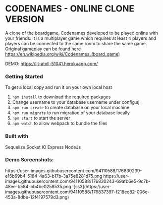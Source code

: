 <h1>CODENAMES - ONLINE CLONE VERSION</h1>

A clone of the boardgame, Codenames developed to be played online with your friends. It is a multiplayer game which requires at least 4 players and players can be connected to the same room to share the same game. Original gameplay can be found here https://en.wikipedia.org/wiki/Codenames_(board_game)

DEMO: https://lit-atoll-51041.herokuapp.com/

<h3>Getting Started </h3>
To get a local copy and run it on your own local host 
<ol>
<li> <code>npm install</code> to download the required packages </li>
<li> Change username to your database username under config.sj </li>
<li> <code>npm run create</code> to create database on your local machine </li>
<li> <code>npm run migrate</code> to run migration of your database locally </li>
<li> <code>npm start</code> to start the server </li>
<li> <code>npm watch</code> to allow webpack to bundle the files </li>
</ol>

<h3> Built with </h3>
Sequelize 
Socket IO 
Express
NodeJs 

<h3> Demo Screenshots: </h3>
https://user-images.githubusercontent.com/94110588/176830239-e15b69b4-5184-4a63-b17b-3a75e8281d75.png
https://user-images.githubusercontent.com/94110588/176830243-69afb6e5-9c7b-48ee-b584-bb4be0258535.png
![ss3](https://user-images.githubusercontent.com/94110588/176837397-f218ec82-006c-453a-8dbe-12f4197579d3.png)
